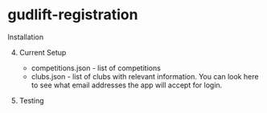 # gudlift-registration



Installation


4. Current Setup

     
    * competitions.json - list of competitions
    * clubs.json - list of clubs with relevant information. You can look here to see what email addresses the app will accept for login.

5. Testing

